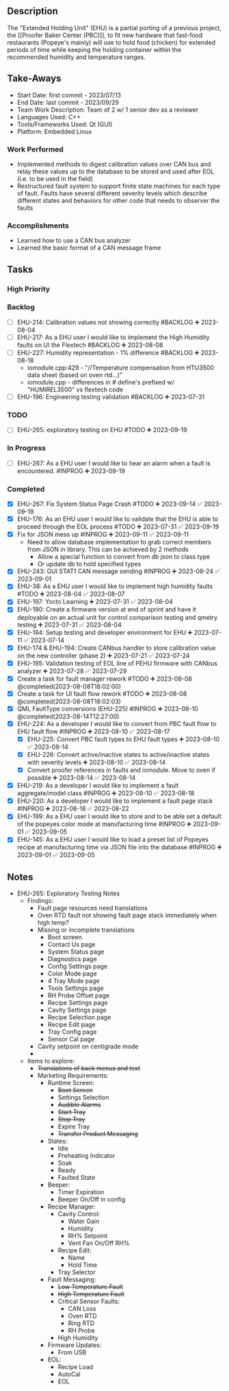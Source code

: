 
## Description
The "Extended Holding Unit" (EHU) is a partial porting of a previous project, the [[Proofer Baker Center (PBC)]], to fit new hardware that fast-food restaurants (Popeye's mainly) will use to hold food (chicken) for extended periods of time while keeping the holding container within the recommended humidity and temperature ranges.

## Take-Aways
* Start Date: first commit - 2023/07/13
* End Date: last commit - 2023/09/29
* Team Work Description: Team of 2 w/ 1 senior dev as a reviewer
* Languages Used: C++
* Tools/Frameworks Used: Qt (GUI)
* Platform: Embedded Linux

### Work Performed
* Implemented methods to digest calibration values over CAN bus and relay these values up to the database to be stored and used after EOL (i.e. to be used in the field)
* Restructured fault system to support finite state machines for each type of fault. Faults have several different severity levels which describe different states and behaviors for other code that needs to observer the faults

### Accomplishments
* Learned how to use a CAN bus analyzer
* Learned the basic format of a CAN message frame

## Tasks

### High Priority
### Backlog
- [ ] EHU-214: Calibration values not showing correctly #BACKLOG ➕ 2023-08-04
- [ ] EHU-217: As a EHU user I would like to implement the High Humidity faults on UI the Flextech #BACKLOG  ➕ 2023-08-08
- [ ] EHU-227: Humidity representation - 1% difference #BACKLOG ➕ 2023-08-18
	- iomodule.cpp:429 - "//Temperature compensation from HTU3500 data sheet (based on oven rtd...)"
	- iomodule.cpp - differences in # define's prefixed w/ "HUMIREL3500" vs flextech code
- [ ] EHU-196: Engineering testing validation #BACKLOG ➕ 2023-07-31
### TODO
- [ ] EHU-265: exploratory testing on EHU #TODO  ➕ 2023-09-19 
### In Progress
- [ ] EHU-267: As a EHU user I would like to hear an alarm when a fault is encountered. #INPROG ➕ 2023-09-19 
### Completed
- [x] EHU-267: Fix System Status Page Crash  #TODO ➕ 2023-09-14 ✅ 2023-09-19
- [x] EHU-176: As an EHU user I would like to validate that the EHU is able to proceed through the EOL process #TODO ➕ 2023-07-31 ✅ 2023-09-19
- [x] Fix for JSON mess up #INPROG ➕ 2023-09-11 ✅ 2023-09-11
	- Need to allow database implementation to grab correct members from JSON in library. This can be achieved by 2 methods
		- Allow a special function to convert from db json to class type
		- Or update db to hold specified types
- [x] EHU-243: GUI STAT1 CAN message sending #INPROG ➕ 2023-08-24 ✅ 2023-09-01
- [x] EHU-38: As a EHU user I would like to implement high humidity faults #TODO ➕ 2023-08-04 ✅ 2023-08-07
- [x] EHU-197: Yocto Learning ➕ 2023-07-31 ✅ 2023-08-04
- [x] EHU-180: Create a firmware version at end of sprint and have it deployable on an actual unit for control comparison testing and qmetry testing ➕ 2023-07-31 ✅ 2023-08-04
- [x] EHU-184: Setup testing and developer environment for EHU ➕ 2023-07-11 ✅ 2023-07-14
- [x] EHU-174 & EHU-194: Create CANbus handler to store calibration value on the new controller (phase 2) ➕ 2023-07-21 ✅ 2023-07-24
- [x] EHU-195: Validation testing of EOL line of PEHU firmware with CANbus analyzer ➕ 2023-07-28 ✅ 2023-07-29
- [x] Create a task for fault manager rework #TODO ➕ 2023-08-08 @completed(2023-08-08T18:02:00)
- [x] Create a task for UI fault flow rework #TODO ➕ 2023-08-08 @completed(2023-08-08T18:02:03)
- [x] QML FaultType conversions (EHU-225) #INPROG ➕ 2023-08-10  @completed(2023-08-14T12:27:00)
- [x] EHU-224: As a developer I would like to convert from PBC fault flow to EHU fault flow #INPROG ➕ 2023-08-10 ✅ 2023-08-17
	- [x] EHU-225: Convert PBC fault types to EHU fault types ➕ 2023-08-10 ✅ 2023-08-14
	- [x] EHU-226: Convert active/inactive states to active/inactive states with severity levels ➕ 2023-08-10 ✅ 2023-08-14
	- [x] Convert proofer references in faults and iomodule. Move to oven if possible ➕ 2023-08-14 ✅ 2023-08-14
- [x] EHU-219: As a developer I would like to implement a fault aggregate/model class #INPROG ➕ 2023-08-10 ✅ 2023-08-18
- [x] EHU-220: As a developer I would like to implement a fault page stack #INPROG ➕ 2023-08-18 ✅ 2023-08-22
- [x] EHU-199: As a EHU user I would like to store and to be able set a default of the popeyes color mode at manufacturing time #INPROG ➕ 2023-09-01 ✅ 2023-09-05
- [x] EHU-145: As a EHU user I would like to load a preset list of Popeyes recipe at manufacturing time via JSON file  into the database #INPROG ➕ 2023-09-01 ✅ 2023-09-05

## Notes
- EHU-265: Exploratory Testing Notes
	- Findings:
		- Fault page resources need translations
		- Oven RTD fault not showing fault page stack immediately when high temp?
		- Missing or incomplete translations
			- Boot screen
			- Contact Us page
			- System Status page
			- Diagnostics page
			- Config Settings page
			- Color Mode page
			- 4 Tray Mode page
			- Tools Settings page
			- RH Probe Offset page
			- Recipe Settings page
			- Cavity Settings page
			- Recipe Selection page
			- Recipe Edit page
			- Tray Config page
			- Sensor Cal page
		- Cavity setpoint on centigrade mode
		- 
	- Items to explore:
		- ~~Translations of back menus and text~~
		- Marketing Requirements:
			- Runtime Screen:
				- ~~Boot Screen~~
				- Settings Selection
				- ~~Audible Alarms~~
				-  ~~Start Tray~~ 
				- ~~Stop Tray~~
				- Expire Tray
				- ~~Transfer Product Messaging~~
			- States:
				- Idle
				- Preheating Indicator
				- Soak
				- Ready
				- Faulted State
			- Beeper:
				- Timer Expiration
				- Beeper On/Off in config
			- Recipe Manager:
				- Cavity Control:
					- Water Gain
					- Humidity
					- RH% Setpoint
					- Vent Fan On/Off RH%
				- Recipe Edit:
					- Name
					- Hold Time
				- Tray Selector
			- Fault Messaging:
				- ~~Low Temperature Fault~~
				- ~~High Temperature Fault~~
				- Critical Sensor Faults:
					- CAN Loss
					- Oven RTD
					- Ring RTD
					- RH Probe
				- High Humidity
			- Firmware Updates:
				- From USB
			- EOL:
				- Recipe Load
				- AutoCal
				- EOL
